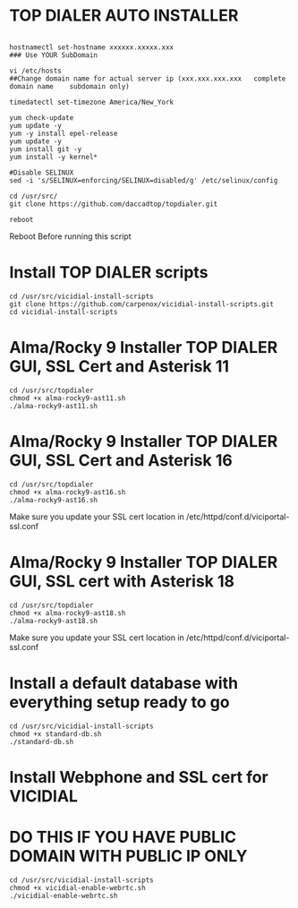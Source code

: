
# TOP DIALER AUTO INSTALLER


```

hostnamectl set-hostname xxxxxx.xxxxx.xxx
### Use YOUR SubDomain

vi /etc/hosts
##Change domain name for actual server ip (xxx.xxx.xxx.xxx   complete domain name    subdomain only)

timedatectl set-timezone America/New_York

yum check-update
yum update -y
yum -y install epel-release
yum update -y
yum install git -y
yum install -y kernel*

#Disable SELINUX
sed -i 's/SELINUX=enforcing/SELINUX=disabled/g' /etc/selinux/config    

cd /usr/src/
git clone https://github.com/daccadtop/topdialer.git

reboot

````
  Reboot Before running this script

# Install TOP DIALER scripts

```
cd /usr/src/vicidial-install-scripts
git clone https://github.com/carpenox/vicidial-install-scripts.git
cd vicidial-install-scripts
```

# Alma/Rocky 9 Installer TOP DIALER GUI, SSL Cert and Asterisk 11

```
cd /usr/src/topdialer
chmod +x alma-rocky9-ast11.sh
./alma-rocky9-ast11.sh
```

# Alma/Rocky 9 Installer TOP DIALER GUI, SSL Cert and Asterisk 16

```
cd /usr/src/topdialer
chmod +x alma-rocky9-ast16.sh
./alma-rocky9-ast16.sh
```

Make sure you update your SSL cert location in /etc/httpd/conf.d/viciportal-ssl.conf

# Alma/Rocky 9 Installer TOP DIALER GUI, SSL cert with Asterisk 18

```
cd /usr/src/topdialer
chmod +x alma-rocky9-ast18.sh
./alma-rocky9-ast18.sh
```

Make sure you update your SSL cert location in /etc/httpd/conf.d/viciportal-ssl.conf

# Install a default database with everything setup ready to go

```
cd /usr/src/vicidial-install-scripts
chmod +x standard-db.sh
./standard-db.sh
```

# Install Webphone and SSL cert for VICIDIAL
# DO THIS IF YOU HAVE PUBLIC DOMAIN WITH PUBLIC IP ONLY

```
cd /usr/src/vicidial-install-scripts
chmod +x vicidial-enable-webrtc.sh
./vicidial-enable-webrtc.sh
```
